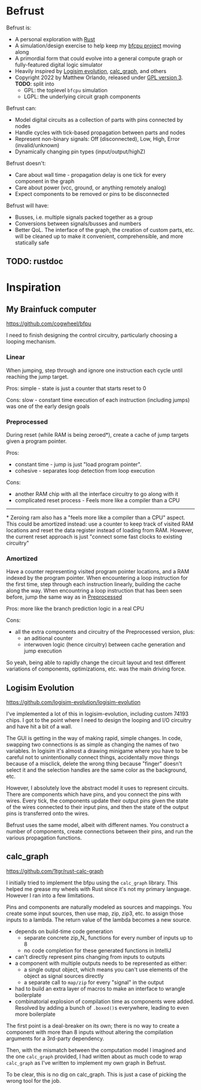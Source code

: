 # Befrust

Befrust is:

* A personal exploration with [Rust](https://www.rust-lang.org/)
* A simulation/design exercise to help keep my [bfcpu project](#my-brainfuck-computer) moving along
* A primordial form that could evolve into a general compute graph or fully-featured digital logic simulator
* Heavily inspired by [Logisim evolution](#logisim-evolution), [calc\_graph](#calc_graph), and others
* Copyright 2022 by Matthew Orlando, released under [GPL version 3](LICENSE.md). **TODO**: split into
    * GPL: the toplevel `bfcpu` simulation
    * LGPL: the underlying circuit graph components

Befrust can:

* Model digital circuits as a collection of parts with pins connected by nodes
* Handle cycles with tick-based propagation between parts and nodes
* Represent non-binary signals: Off (disconnected), Low, High, Error (invalid/unknown)
* Dynamically changing pin types (input/output/highZ)

Befrust doesn't:

* Care about wall time - propagation delay is one tick for every component in the graph
* Care about power (vcc, ground, or anything remotely analog)
* Expect components to be removed or pins to be disconnected

Befrust will have:

* Busses, i.e. multiple signals packed together as a group
* Conversions between signals/busses and numbers
* Better QoL. The interface of the graph, the creation of custom parts, etc. will be cleaned up to make it convenient, comprehensible, and more statically safe


## TODO: rustdoc


# Inspiration

## My Brainfuck computer

https://github.com/cogwheel/bfpu

I need to finish designing the control circuitry, particularly choosing a looping mechanism.

### Linear

When jumping, step through and ignore one instruction each cycle until reaching the jump target.

Pros: simple - state is just a counter that starts reset to 0

Cons: slow - constant time execution of each instruction (including jumps) was one of the early design goals

### Preprocessed

During reset (while RAM is being zeroed\*), create a cache of jump targets given a program pointer.

Pros:

* constant time - jump is just "load program pointer".
* cohesive - separates loop detection from loop execution

Cons:

* another RAM chip with all the interface circuitry to go along with it
* complicated reset process - Feels more like a compiler than a CPU

-----

\* Zeroing ram also has a "feels more like a compiler than a CPU" aspect. This could be amortized instead: use a counter to keep track of visited RAM locations and reset the data register instead of loading from RAM. However, the current reset approach is just "connect some fast clocks to existing circuitry"

### Amortized

Have a counter representing visited program pointer locations, and a RAM indexed by the program pointer. When encountering a loop instruction for the first time, step through each instruction linearly, building the cache along the way. When encountring a loop instruction that has been seen before, jump the same way as in [Preprocessed](#preprocessed)

Pros: more like the branch prediction logic in a real CPU

Cons:

* all the extra components and circuitry of the Preprocessed version, plus:
  * an aditional counter
  * interwoven logic (hence circuitry) between cache generation and jump execution

So yeah, being able to rapidly change the circuit layout and test different variations of components, optimizations, etc. was the main driving force.

## Logisim Evolution

https://github.com/logisim-evolution/logisim-evolution

I've implemented a lot of this in logisim-evolution, including custom 74193 chips. I got to the point where I need to design the looping and I/O circuitry and have hit a bit of a wall.

The GUI is getting in the way of making rapid, simple changes. In code, swapping two connections is as simple as changing the names of two variables. In logisim it's almost a drawing minigame where you have to be careful not to unintentionally connect things, accidentally move things because of a misclick, delete the wrong thing because "finger" doesn't select it and the selection handles are the same color as the background, etc.

However, I absolutely love the abstract model it uses to represent circuits. There are components which have pins, and you connect the pins with wires. Every tick, the components update their output pins given the state of the wires connected to their input pins, and then the state of the output pins is transferred onto the wires.

Befrust uses the same model, albeit with different names. You construct a number of components, create connections between their pins, and run the various propagation functions.

## calc_graph

https://github.com/1tgr/rust-calc-graph

I initially tried to implement the bfpu using the `calc_graph` library. This helped me grease my wheels with Rust since it's not my primary language. However I ran into a few limitations.

Pins and components are naturally modeled as sources and mappings. You create some input sources, then use map, zip, zip3, etc. to assign those inputs to a lambda. The return value of the lambda becomes a new source.

* depends on build-time code generation
    * separate concrete zip_N_ functions for every number of inputs up to 8
    * no code completion for these generated functions in IntelliJ
* can't directly represent pins changing from inputs to outputs
* a component with multiple outputs needs to be represented as either:
    * a single output object, which means you can't use elements of the object as signal sources directly
    * a separate call to `map/zip` for every "signal" in the output
* had to build an extra layer of macros to make an interface to wrangle boilerplate
* combinatorial explosion of compilation time as components were added. Resolved by adding a bunch of `.boxed()`s everywhere, leading to even more boilerplate

The first point is a deal-breaker on its own; there is no way to create a component with more than 8 inputs without altering the compilation arguments for a 3rd-party dependency.

Then, with the mismatch between the computation model I imagined and the one `calc_graph` provided, I had written about as much code to wrap `calc_graph` as I've written to implement my own graph in Befrust.

To be clear, this is no dig on calc_graph. This is just a case of picking the wrong tool for the job.
